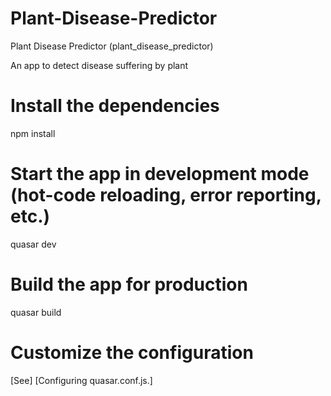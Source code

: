 # Plant-Disease-Predictor
Plant Disease Predictor (plant_disease_predictor)

An app to detect disease suffering by plant
# Install the dependencies

npm install

# Start the app in development mode (hot-code reloading, error reporting, etc.)

quasar dev

# Build the app for production

quasar build

# Customize the configuration

[See] [Configuring quasar.conf.js.]
